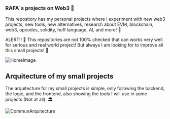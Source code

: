 ### RAFA´s projects on Web3 🦄

This repository has my personal projects where I experiment with new web3 projects, new tools, new alternatives, research about EVM, blockchain, web3, opcodes, solidity, huff language, AI, and more! 🚀

ALERT!! 🚨
This repositories are not 100% checked that can works very well for serious and real world project!
But always I am looking for to improve all this small projects! 📝

![HomeImage](https://raw.githubusercontent.com/RafaBlockDev/Personsal-Web3-Projects/main/utils/images/HomeImage.jpeg)

## Arquitecture of my small projects

The arquitecture for my small projects is simple, only following the backend, the logic, and the frontend, also showing the tools I will use in some projects (Not at all). 🏛

![CommunArquitecture](https://raw.githubusercontent.com/RafaBlockDev/Personsal-Web3-Projects/main/utils/images/Commun_Arquitecture.png)
